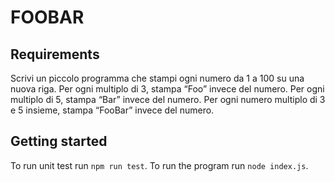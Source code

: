 # FOOBAR

## Requirements

Scrivi un piccolo programma che stampi ogni numero da 1 a 100 su una nuova riga.
Per ogni multiplo di 3, stampa “Foo” invece del numero.
Per ogni multiplo di 5, stampa “Bar” invece del numero.
Per ogni numero multiplo di 3 e 5 insieme, stampa “FooBar” invece del numero.

## Getting started

To run unit test run `npm run test`.
To run the program run `node index.js`.
